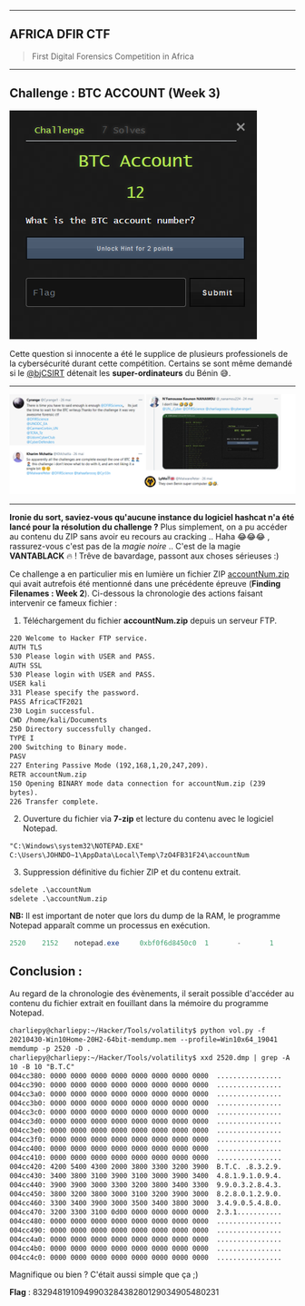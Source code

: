 ***

## AFRICA DFIR CTF

>  First Digital Forensics Competition in Africa 

***
## Challenge : BTC ACCOUNT (Week 3)
![btc](Images/btc.png)

Cette question si innocente a été le supplice de plusieurs professionels de la cybersécurité durant cette compétition.
Certains se sont même demandé si le [@bjCSIRT](https://twitter.com/bjCSIRT/) détenait les **super-ordinateurs** du Bénin 😅. 
***
![btc](Images/btc1.png)
***
**Ironie du sort, saviez-vous qu'aucune instance du logiciel hashcat n'a été lancé pour la résolution du challenge ?** Plus simplement, on a pu accéder au contenu du ZIP sans avoir eu recours au cracking .. Haha 😂😂😂 , rassurez-vous c'est pas de la *magie noire* .. C'est de la magie **VANTABLACK** 🔥 ! Trêve de bavardage, passont aux choses sérieuses :)


Ce challenge a en particulier mis en lumière un fichier ZIP [accountNum.zip](Images/accountNum.zip) qui avait autrefois été mentionné dans une précédente épreuve (**Finding Filenames : Week 2**). Ci-dessous la chronologie des actions faisant intervenir ce fameux fichier : 

1. Téléchargement du fichier **accountNum.zip** depuis un serveur FTP.
```console
220 Welcome to Hacker FTP service.
AUTH TLS
530 Please login with USER and PASS.
AUTH SSL
530 Please login with USER and PASS.
USER kali
331 Please specify the password.
PASS AfricaCTF2021
230 Login successful.
CWD /home/kali/Documents
250 Directory successfully changed.
TYPE I
200 Switching to Binary mode.
PASV
227 Entering Passive Mode (192,168,1,20,247,209).
RETR accountNum.zip
150 Opening BINARY mode data connection for accountNum.zip (239 bytes).
226 Transfer complete.
```
2. Ouverture du fichier via **7-zip** et lecture du contenu avec le logiciel Notepad.
```console
"C:\Windows\system32\NOTEPAD.EXE" C:\Users\JOHNDO~1\AppData\Local\Temp\7zO4FB31F24\accountNum
```
3. Suppression définitive du fichier ZIP et du contenu extrait.
```console
sdelete .\accountNum
sdelete .\accountNum.zip
```

**NB:** Il est important de noter que lors du dump de la RAM, le programme Notepad apparaît comme un processus en exécution.

```powershell
2520    2152    notepad.exe     0xbf0f6d8450c0  1       -       1       False   2021-04-30 17:44:28.000000      N/A     Disabled
```

## Conclusion : 
Au regard de la chronologie des évènements, il serait possible d'accéder au contenu du fichier extrait en fouillant dans la mémoire du programme Notepad.

```console
charliepy@charliepy:~/Hacker/Tools/volatility$ python vol.py -f 20210430-Win10Home-20H2-64bit-memdump.mem --profile=Win10x64_19041 memdump -p 2520 -D .
charliepy@charliepy:~/Hacker/Tools/volatility$ xxd 2520.dmp | grep -A 10 -B 10 "B.T.C"
004cc380: 0000 0000 0000 0000 0000 0000 0000 0000  ................
004cc390: 0000 0000 0000 0000 0000 0000 0000 0000  ................
004cc3a0: 0000 0000 0000 0000 0000 0000 0000 0000  ................
004cc3b0: 0000 0000 0000 0000 0000 0000 0000 0000  ................
004cc3c0: 0000 0000 0000 0000 0000 0000 0000 0000  ................
004cc3d0: 0000 0000 0000 0000 0000 0000 0000 0000  ................
004cc3e0: 0000 0000 0000 0000 0000 0000 0000 0000  ................
004cc3f0: 0000 0000 0000 0000 0000 0000 0000 0000  ................
004cc400: 0000 0000 0000 0000 0000 0000 0000 0000  ................
004cc410: 0000 0000 0000 0000 0000 0000 0000 0000  ................
004cc420: 4200 5400 4300 2000 3800 3300 3200 3900  B.T.C. .8.3.2.9.
004cc430: 3400 3800 3100 3900 3100 3000 3900 3400  4.8.1.9.1.0.9.4.
004cc440: 3900 3900 3000 3300 3200 3800 3400 3300  9.9.0.3.2.8.4.3.
004cc450: 3800 3200 3800 3000 3100 3200 3900 3000  8.2.8.0.1.2.9.0.
004cc460: 3300 3400 3900 3000 3500 3400 3800 3000  3.4.9.0.5.4.8.0.
004cc470: 3200 3300 3100 0d00 0000 0000 0000 0000  2.3.1...........
004cc480: 0000 0000 0000 0000 0000 0000 0000 0000  ................
004cc490: 0000 0000 0000 0000 0000 0000 0000 0000  ................
004cc4a0: 0000 0000 0000 0000 0000 0000 0000 0000  ................
004cc4b0: 0000 0000 0000 0000 0000 0000 0000 0000  ................
004cc4c0: 0000 0000 0000 0000 0000 0000 0000 0000  ................
```

Magnifique ou bien ? C'était aussi simple que ça ;)

**Flag** : 832948191094990328438280129034905480231
